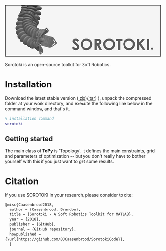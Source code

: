 <div align="center">
	<img src="./bin/src/softrobot.png" width="750">
</div>

Sorotoki is an open-source toolkit for Soft Robotics. 

# Installation
Download the latest stable version ([.zip](https://github.com/williamhunter/topy/wiki/Help))/[.tar](https://github.com/williamhunter/topy/wiki/Help)) ), unpack the compressed folder at your work directory, and execute the following line below in the command window, and that's it.
```matlab
% installation command
sorotoki
```

## Getting started
The main class of **ToPy** is 'Topology'. It defines the main constraints, grid and parameters of optimization -- but you don't really have to bother
yourself with this if you just want to get some results.


# Citation
If you use SOROTOKI in your research, please consider to cite:
```
@misc{Caasenbrood2018,
  author = {Caasenbrood, Brandon},
  title = {Sorotoki - A Soft Robotics Toolkit for MATLAB},
  year = {2018},
  publisher = {GitHub},
  journal = {GitHub repository},
  howpublished = {\url{https://github.com/BJCaasenbrood/SorotokiCode}},
  }
```
